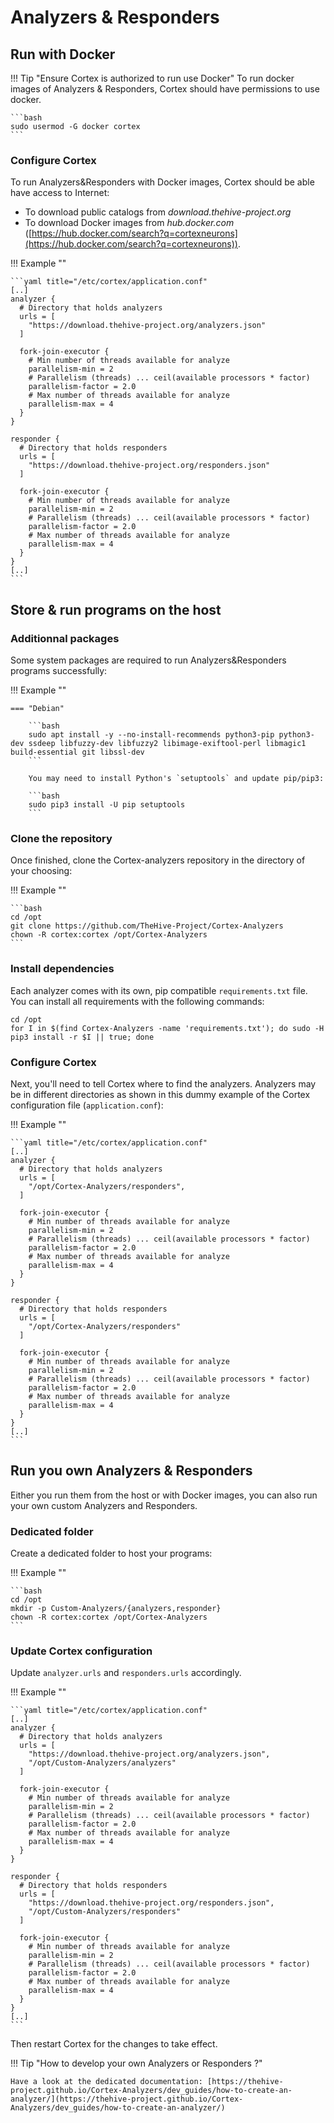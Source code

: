 # Analyzers & Responders

## Run with Docker

!!! Tip "Ensure Cortex is authorized to run use Docker"
    To run docker images of Analyzers & Responders, Cortex should have permissions to use docker. 

    ```bash
    sudo usermod -G docker cortex
    ```


### Configure Cortex

To run Analyzers&Responders with Docker images, Cortex should be able have access to Internet: 

- To download public catalogs from _download.thehive-project.org_ 
- To download Docker images from _hub.docker.com_  ([https://hub.docker.com/search?q=cortexneurons](https://hub.docker.com/search?q=cortexneurons)).


!!! Example ""

    ```yaml title="/etc/cortex/application.conf" 
    [..]
    analyzer {
      # Directory that holds analyzers
      urls = [
        "https://download.thehive-project.org/analyzers.json"
      ]

      fork-join-executor {
        # Min number of threads available for analyze
        parallelism-min = 2
        # Parallelism (threads) ... ceil(available processors * factor)
        parallelism-factor = 2.0
        # Max number of threads available for analyze
        parallelism-max = 4
      }
    }

    responder {
      # Directory that holds responders
      urls = [
        "https://download.thehive-project.org/responders.json"
      ]

      fork-join-executor {
        # Min number of threads available for analyze
        parallelism-min = 2
        # Parallelism (threads) ... ceil(available processors * factor)
        parallelism-factor = 2.0
        # Max number of threads available for analyze
        parallelism-max = 4
      }
    }
    [..]
    ```

## Store & run programs on the host

### Additionnal packages

Some system packages are required to run Analyzers&Responders programs successfully: 

!!! Example ""

    === "Debian" 

        ```bash
        sudo apt install -y --no-install-recommends python3-pip python3-dev ssdeep libfuzzy-dev libfuzzy2 libimage-exiftool-perl libmagic1 build-essential git libssl-dev
        ```

        You may need to install Python's `setuptools` and update pip/pip3:

        ```bash
        sudo pip3 install -U pip setuptools
        ```

### Clone the repository 

Once finished, clone the Cortex-analyzers repository in the directory of your choosing:

!!! Example ""
    
    ```bash
    cd /opt
    git clone https://github.com/TheHive-Project/Cortex-Analyzers
    chown -R cortex:cortex /opt/Cortex-Analyzers 
    ```

### Install dependencies

Each analyzer comes with its own, pip compatible `requirements.txt` file. You can install all requirements with the following commands:

```
cd /opt
for I in $(find Cortex-Analyzers -name 'requirements.txt'); do sudo -H pip3 install -r $I || true; done
```

### Configure Cortex

Next, you'll need to tell Cortex where to find the analyzers. Analyzers may be in different directories as shown in this dummy example of the Cortex configuration file (`application.conf`):

!!! Example ""

    ```yaml title="/etc/cortex/application.conf"
    [..]
    analyzer {
      # Directory that holds analyzers
      urls = [
        "/opt/Cortex-Analyzers/responders",
      ]

      fork-join-executor {
        # Min number of threads available for analyze
        parallelism-min = 2
        # Parallelism (threads) ... ceil(available processors * factor)
        parallelism-factor = 2.0
        # Max number of threads available for analyze
        parallelism-max = 4
      }
    }

    responder {
      # Directory that holds responders
      urls = [
        "/opt/Cortex-Analyzers/responders"
      ]

      fork-join-executor {
        # Min number of threads available for analyze
        parallelism-min = 2
        # Parallelism (threads) ... ceil(available processors * factor)
        parallelism-factor = 2.0
        # Max number of threads available for analyze
        parallelism-max = 4
      }
    }
    [..]
    ```


## Run you own Analyzers & Responders

Either you run them from the host or with Docker images, you can also run your own custom Analyzers and Responders. 

### Dedicated folder

Create a dedicated folder to host your programs: 

!!! Example ""
    
    ```bash
    cd /opt
    mkdir -p Custom-Analyzers/{analyzers,responder}
    chown -R cortex:cortex /opt/Cortex-Analyzers 
    ```

### Update Cortex configuration

Update `analyzer.urls` and `responders.urls` accordingly.

!!! Example ""

    ```yaml title="/etc/cortex/application.conf" 
    [..]
    analyzer {
      # Directory that holds analyzers
      urls = [
        "https://download.thehive-project.org/analyzers.json",
        "/opt/Custom-Analyzers/analyzers" 
      ]

      fork-join-executor {
        # Min number of threads available for analyze
        parallelism-min = 2
        # Parallelism (threads) ... ceil(available processors * factor)
        parallelism-factor = 2.0
        # Max number of threads available for analyze
        parallelism-max = 4
      }
    }

    responder {
      # Directory that holds responders
      urls = [
        "https://download.thehive-project.org/responders.json",
        "/opt/Custom-Analyzers/responders" 
      ]

      fork-join-executor {
        # Min number of threads available for analyze
        parallelism-min = 2
        # Parallelism (threads) ... ceil(available processors * factor)
        parallelism-factor = 2.0
        # Max number of threads available for analyze
        parallelism-max = 4
      }
    }
    [..]
    ```

Then restart Cortex for the changes to take effect.


!!! Tip "How to develop your own Analyzers or Responders ?"

    Have a look at the dedicated documentation: [https://thehive-project.github.io/Cortex-Analyzers/dev_guides/how-to-create-an-analyzer/](https://thehive-project.github.io/Cortex-Analyzers/dev_guides/how-to-create-an-analyzer/)

